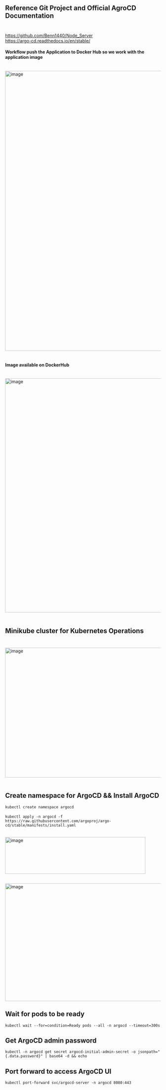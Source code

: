 ## Reference Git Project and Official AgroCD Documentation<br><br>
https://github.com/Benn1440/Node_Server<br>
https://argo-cd.readthedocs.io/en/stable/

#### Workflow push the Application to Docker Hub so we work with the application image<br><br>
<img width="2898" height="906" alt="image" src="https://github.com/user-attachments/assets/b207d5db-d399-40b6-ba0e-c220484e0f7e" /><br><br>

#### Image available on DockerHub <br><br>
<img width="1913" height="758" alt="image" src="https://github.com/user-attachments/assets/f443c5c4-7ffb-4362-8e23-ea2f358fbbdf" /><br><br>


## Minikube cluster for Kubernetes Operations <br><br>
<img width="1152" height="420" alt="image" src="https://github.com/user-attachments/assets/23859350-55fb-4081-916b-599459c2d29d" /><br><br>

## Create namespace for ArgoCD && Install ArgoCD
`kubectl create namespace argocd` <br><br>
`kubectl apply -n argocd -f https://raw.githubusercontent.com/argoproj/argo-cd/stable/manifests/install.yaml`<br><br>

<img width="454" height="119" alt="image" src="https://github.com/user-attachments/assets/f3a520c7-d3a4-4453-a1ba-142673588a87" /><br><br>

<img width="1083" height="381" alt="image" src="https://github.com/user-attachments/assets/7f599cdc-b6bc-46ae-aa5e-2a11aca61503" />


## Wait for pods to be ready
`kubectl wait --for=condition=Ready pods --all -n argocd --timeout=300s`

## Get ArgoCD admin password
`kubectl -n argocd get secret argocd-initial-admin-secret -o jsonpath="{.data.password}" | base64 -d && echo`

## Port forward to access ArgoCD UI
`kubectl port-forward svc/argocd-server -n argocd 8080:443`
